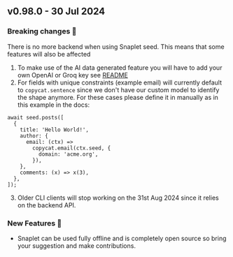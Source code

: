 ## v0.98.0 - 30 Jul 2024

### Breaking changes 🚨
There is no more backend when using Snaplet seed. This means that some features will also be affected
1. To make use of the AI data generated feature you will have to add your own OpenAI or Groq key see [README](https://github.com/snaplet/seed/blob/main/packages/seed/README.md#L55-L84)
2. For fields with unique constraints (example email) will currently default to `copycat.sentence` since we don't have our custom model to identify the shape anymore. For these cases please define it in manually as in this example in the docs:
```
await seed.posts([
  {
    title: 'Hello World!',
    author: {
      email: (ctx) =>
        copycat.email(ctx.seed, {
          domain: 'acme.org',
        }),
    },
    comments: (x) => x(3),
  },
]);
```
3. Older CLI clients will stop working on the 31st Aug 2024 since it relies on the backend API.

### New Features 🎉
* Snaplet can be used fully offline and is completely open source so bring your suggestion and make contributions.
